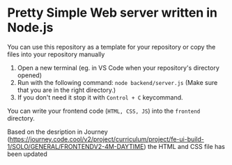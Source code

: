 # Pretty Simple Web server written in Node.js

You can use this repository as a template for your repository or copy the files into your repository manually

1. Open a new terminal (eg. in VS Code when your repository's directory opened)
2. Run with the following command: `node backend/server.js` (Make sure that you are in the right directory.)
3. If you don't need it stop it with `Control + C` keycommand.

You can write your frontend code (`HTML, CSS, JS`) into the `frontend` directory.

Based on the desription in Journey (https://journey.code.cool/v2/project/curriculum/project/fe-ui-build-1/SOLO/GENERAL/FRONTENDV2-4M-DAYTIME) the HTML and CSS file has been updated
